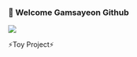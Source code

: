 ### 👋 Welcome Gamsayeon Github
<img src="https://capsule-render.vercel.app/api?type=Rect&color=1C1C1C&height=10&section=header&text=Welcome Gamsayeon Github&fontSize=20" />

⚡Toy Project⚡
